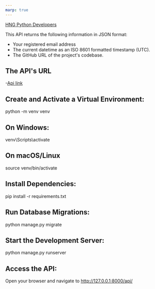 ```yaml
---
marp: true
---
```

[HNG Python Developers](https://hng.tech/hire/python-developers)


This API returns the following information in JSON format:
- Your registered email address 
- The current datetime as an ISO 8601 formatted timestamp (UTC).
- The GitHub URL of the project's codebase.
## The API's URL 
-[Api link](https://infoapi-t8bs.onrender.com/api/)

## Create and Activate a Virtual Environment:

python -m venv venv

## On Windows:
venv\Scripts\activate

## On macOS/Linux
source venv/bin/activate


## Install Dependencies:

pip install -r requirements.txt


## Run Database Migrations:

python manage.py migrate

## Start the Development Server:
python manage.py runserver

## Access the API:

Open your browser and navigate to http://127.0.0.1:8000/api/


